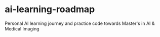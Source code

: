 # ai-learning-roadmap
Personal AI learning journey and practice code towards Master's in AI &amp; Medical Imaging
